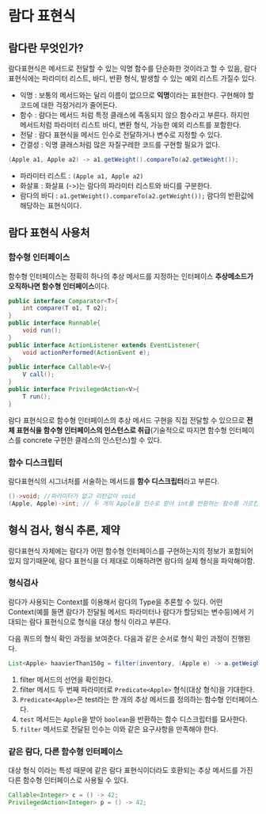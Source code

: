 # 람다 표현식
## 람다란 무엇인가?
람다표현식은 메서드로 전달할 수 있는 익명 함수를 단순화한 것이라고 할 수 있음, 람다표현식에는 파라미터 리스트, 바디, 반환 형식, 발생할 수 있는 예외 리스트 가질수 있다.

* 익명 : 보통의 메서드와는 달리 이름이 없으므로 **익명**이라는 표현한다. 구현해야 할 코드에 대한 걱정거리가 줄어든다.
* 함수 : 람다는 메서드 처럼 특정 클래스에 족동되지 않으 함수라고 부른다. 하지만 메서드처럼 파라미터 리스트 바디, 변환 형식, 가능한 예외 리스트를 포함한다.
* 전달 : 람다 표현식을 메서드 인수로 전달하거나 변수로 지정할 수 있다.
* 간결성 : 익명 클래스처럼 많은 자질구레한 코드를 구현할 필요가 없다.


```java
(Apple a1, Apple a2) -> a1.getWeight().compareTo(a2.getWeight());
```
* 파라미터 리스트 : `(Apple a1, Apple a2)`
* 화살표 : 화살표 (->)는 람다의 파라미터 리스트와 바디를 구분한다.
* 람다의 바디 : `a1.getWeight().compareTo(a2.getWeight());` 람다의 반환값에 해당하는 표현식이다.

## 람다 표현식 사용처
### 함수형 인터페이스
함수형 인터페이스는 정확히 하나의 추상 메서드를 지정하는 인터페이스
**추상메소드가 오직하나면 함수형 인터페이스**이다.

```java
public interface Comparator<T>{
    int compare(T o1, T o2);
}
public interface Runnable{
    void run();
}
public interface ActionListener extends EventListener{
    void actionPerformed(ActionEvent e);
}
public interface Callable<V>{
    V call();
}
public interface PrivilegedAction<V>{
    T run();
}
```
람다 표현식으로 함수형 인터페이스의 추상 메서드 구현을 직접 전달할 수 있으므로 **전체 표현식을 함수형 인터페이스의 인스턴스로 취급**(기술적으로 따지면 함수형 인터페이스를 concrete 구현한 클레스의 인스턴스)할 수 있다.

### 함수 디스크립터
람다표현식의 시그너처를 서술하는 메서드를 **함수 디스크립터**라고 부른다.
```java
()->void; //파라미터가 없고 리턴값이 void
(Apple, Apple)->int; // 두 개의 Apple을 인수로 받아 int를 반환하는 함수를 가르킨다 
```

## 형식 검사, 형식 추론, 제약
람다표현식 자체에는 람다가 어떤 함수형 인터페이스를 구현하는지의 정보가 포함되어 있지 않기때문에, 람다 표현식을 더 제대로 이해하려면 람다의 실제 형식을 파악해야함.
### 형식검사
람다가 사용되는 Context를 이용해서 람다의 Type을 추론할 수 있다. 어떤 Context(예를 들면 람다가 전달될 메서드 파라미터나 람다가 할당되는 변수등)에서 기대되는 람다 표현식으로 형식을 대상 형식 이라고 부른다.

다음 쿼드의 형식 확인 과정을 보여준다. 다음과 같은 순서로 형식 확인 과정이 진행된다.
```java
List<Apple> haavierThan150g = filter(inventory, (Apple e) -> a.getWeight() > 150);
```

1. filter 메서드의 선언을 확인한다.
2. filter 메서드 두 번째 파라미터로 `Predicate<Apple>` 형식(대상 형식)을 기대한다.
3. `Predicate<Apple>`은 test라는 한 개의 추상 메서드를 정의하는 함수형 인터페이스다.
4. `test` 메서드는 `Apple`을 받아 `boolean`을 반환하는 함수 디스크립터를 묘사한다.
5. `filter` 메서드로 전달된 인수는 이와 같은 요구사항을 만족해야 한다.
### 같은 람다, 다른 함수형 인터페이스
대상 형식 이라는 특성 때문에 같은 람다 표현식이더라도 호환되는 추상 메서드를 가진 다른 함수형 인터페이스로 사용될 수 있다.
```java
Callable<Integer> c = () -> 42;
PrivilegedAction<Integer> p = () -> 42;
```